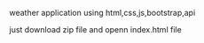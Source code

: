 weather application using html,css,js,bootstrap,api 

just download zip file and openn index.html file 
